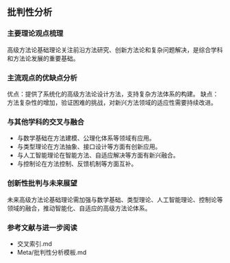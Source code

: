 ## 批判性分析

### 主要理论观点梳理
高级方法论基础理论关注前沿方法研究、创新方法论和复杂问题解决，是综合学科和方法论发展的重要基础。

### 主流观点的优缺点分析
优点：提供了系统化的高级方法论设计方法，支持复杂方法体系的构建。
缺点：方法复杂性的增加，验证困难的挑战，对新兴方法领域的适应性需要持续改进。

### 与其他学科的交叉与融合
- 与数学基础在方法建模、公理化体系等领域有应用。
- 与类型理论在方法抽象、接口设计等方面有创新应用。
- 与人工智能理论在智能方法、自适应解决等方面有新兴融合。
- 与控制论在方法控制、反馈机制等方面互补。

### 创新性批判与未来展望
未来高级方法论基础理论需加强与数学基础、类型理论、人工智能理论、控制论等领域的融合，推动智能化、自适应的高级方法论体系。

### 参考文献与进一步阅读
- 交叉索引.md
- Meta/批判性分析模板.md 